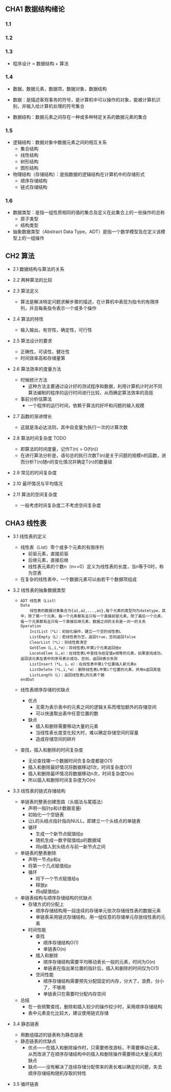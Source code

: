 ## CHA1 数据结构绪论

### 1.1

### 1.2

### 1.3 

- 程序设计 = 数据结构 + 算法

### 1.4

- 数据，数据元素，数据项，数据对象，数据结构

- 数据：是描述客观事务的符号，是计算机中可以操作的对象，能被计算机识别，并输入给计算机处理的符号集合

- 数据结构：数据元素之间存在一种或多种特定关系的数据元素的集合

### 1.5

- 逻辑结构：数据对象中数据元素之间的相互关系
  - 集合结构
  - 线性结构
  - 树形结构
  - 图形结构
- 物理结构（存储结构）：是指数据的逻辑结构在计算机中的存储形式
  - 顺序存储结构
  - 链式存储结构

### 1.6

- 数据类型：是指一组性质相同的值的集合及定义在此集合上的一些操作的总称
  - 原子类型
  - 结构类型
- 抽象数据类型（Abstract Data Type，ADT）是指一个数学模型及在定义该模型上的一组操作

## CH2 算法

- 2.1 数据结构与算法的关系
- 2.2 两种算法的比较
- 2.3 算法定义

  - 算法是解决特定问题求解步骤的描述，在计算机中表现为指令的有限序列，并且每条指令表示一个或多个操作
- 2.4 算法的特性

  - 输入输出，有穷性，确定性，可行性
- 2.5 算法设计的要求

  - 正确性，可读性，健壮性
  - 时间效率高和存储量第
- 2.6 算法效率的度量方法

  - 时候统计方法
    - 这种方法主要通过设计好的测试程序和数据，利用计算机计时对不同算法编制的程序的运行时间进行比较，从而确定算法效率的高低
  - 事前分析估算法
    - 一个程序的运行时间，依赖于算法的好坏和问题的输入规模
- 2.7 函数的渐进增长

  - 这就是洛必达法则，其中自变量为执行一次的计算次数
- 2.8 算法时间复杂度 TODO

  - 即算法的时间度量，记作T(n) = O(f(n))
  - 在进行算法分析是，语句总的执行次数T(n)是关于问题的规模n的函数，进而分析T(n)随n的变化情况并确定T(n)的数量级
- 2.9 常见的时间复杂度
- 2.10 最坏情况与平均情况
- 2.11 算法的空间复杂度
  - 一般考虑时间复杂度二不考虑空间复杂度

## CHA3 线性表

- 3.1 线性表的定义

  - 线性表（List）零个或多个元素的有限序列
    - 前驱元素，直接前驱
    - 后继元素，直接后继
    - 线性表元素的个数n（n>=0）定义为线性表的长度，当n等于0时，称为空表
  - 在复杂的线性表中，一个数据元素可以由若干个数据项组成

- 3.2 线性表的抽象数据类型

  - ```
    ADT 线性表（List）
    Data
    	线性表的数据对象集合为{a1,a2,...,an},每个元素的类型均为datetype，其中，除了第一个元素，每一个元素都有且只有一个直接前驱元素，除了最后一个元素，每一个元素都有且只有一个直接后继元素，数据之间的关系是一对一的关系
    Operation
    	InitList（*L）：初始化操作，建立一个空的线性表L
    	ListEmpty（L）：若线性表为空，返回true，否则返回false
    	ClearList（*L）：将线性表清空
    	GetElem（L,i,*e）：将线性表L中第i个元素返回给e
    	LocateElem（L,e）：在线性表L中查找与给定值e相等的元素，如果查找成功，返回该元素在表中的序号表示成功，否则，返回0表示失败
    	ListInsert（*L，i，e）：在线性表中第i个位置插入新元素e
    	ListDelete（*L,i,*e）：删除线性表L中第i个位置的元素，并用e返回其值
    	ListLength（L）：返回线性表L的元素个数
    endDat
    ```

  - 线性表顺序存储的优缺点

    - 优点
      - 无需为表示表中的元素之间的逻辑关系而增加额外的存储空间
      - 可以快速取出表中任意位置的数
    - 缺点
      - 插入和删除需要移动大量的元素
      - 当线性表长度变化较大时，难以确定存储空间的容量
      - 造成存储空间的碎片

  - 查找，插入和删除的时间复杂度

    - 无论查找哪一个数据时间负复杂度都是O(1)
    - 插入和删除最好情况将数据移动1次，时间复杂度O(1)
    - 插入和删除最坏情况将数据移动n次，时间复杂度O(n)
    - 所以插入和删除时间复杂度为O(n)

- 3.3 线性表的链式存储结构

  - 单链表的整表创建思路（头插法与尾插法）
    - 声明一指针p和计数器变量i
    - 初始化一个空链表
    - 让L的头结点指针指向NULL，即建立一个头结点的单链表
    - 循环
      - 生成一个新节点赋值给p
      - 随机生成一数字赋值给p的数据域
      - 将p插入到头结点与前一新节点之间
  - 单链表的整表删除
    - 声明一节点p和q
    - 将第一个几点赋值给p
    - 循环
      - 将下一个节点赋值给q
      - 释放p
      - 将q赋值给p
  - 单链表结构与顺序存储结构的优缺点
    - 存储方式的分配上
      - 顺序存储结构用一段连续的存储单元依次存储线性表的数据元素
      - 单链表采用链式存储结构，用一组任意的存储单元存放线性表的元素
    - 时间性能
      - 查找
        - 顺序存储结构O(1)
        - 单链表O(n)
      - 插入和删除
        - 顺序存储结构需要平均移动表长一般的元素，时间为O(n)
        - 单链表在指出某位置的指针后，插入和删除的时间仅为O(1)
      - 空间性能
        - 顺序存储结构需要预先分配固定的内存，分大了，浪费，分小了，不够用
        - 单链表只在需要时分配内存空间
  - 总结
    - 在一些频繁查找，删除和插入较少的操作较少时，采用顺序存储结构
    - 表中元素变化比较大，建议使用链式存储

- 3.4 静态链表

  - 用数组描述的链表称为静态链表
  - 静态链表的优缺点
    - 优点——在插入和删除操作时，只需要修改游标，不需要移动元素，从而改进了在顺序存储结构中的插入和删除操作需要移动大量元素的缺点
    - 缺点——没有解决了连续存储分配带来的表长难以确定的问题，失去顺序存储结构随机存取的特性

- 3.5 循环链表







